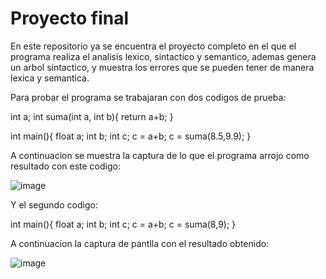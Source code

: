 # Proyecto final 

En este repositorio ya se encuentra el proyecto completo en el que el programa realiza el analisis lexico, sintactico y semantico, ademas genera un arbol sintactico, y muestra los errores que se pueden tener de manera lexica y semantica.

Para probar el programa se trabajaran con dos codigos de prueba:

int a;
int suma(int a, int b){
return a+b;
}

int main(){
float a;
int b;
int c;
c = a+b;
c = suma(8.5,9.9);
}


A continuacion se muestra la captura de lo que el programa arrojo como resultado con este codigo:

![image](https://user-images.githubusercontent.com/84942556/203190443-bdb28d0f-62c6-49cd-938e-c75fd3d6cfbf.png)



Y el segundo codigo:

int main(){
float a;
int b;
int c;
c = a+b;
c = suma(8,9);
}


A continuacion la captura de pantlla con el resultado obtenido:


![image](https://user-images.githubusercontent.com/84942556/203190620-84632d50-7c8a-4174-a6bc-1f5f3a7740bb.png)
